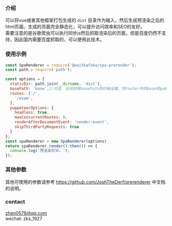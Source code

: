 ### 介绍
可以将vue或者其他框架打包生成的 `dist` 目录作为输入，然后生成预渲染之后的html页面。生成的页面完全静态化，可以提升访问效率和SEO的友好。  
需要注意的是谷歌爬虫可以执行同步js然后抓取渲染后的页面，但是百度仍然不支持，因此国内需要百度抓取的，可以使用此技术。
### 使用示例
```javascript
const SpaRenderer = require('@waitkafuka/spa-prerender');
const path = require('path');

const options = {
  staticDir: path.join(__dirname, 'dist'),
  basePath: 'base',//可选，当项目有basePath的时候设置。同router中的base和publicPath。确保staticDir/basePath/index.html存在
  routes: ['/',
    '/exam',
  ],
  puppeteerOptions: {
    headless: true,
    maxConcurrentRoutes: 0,
    renderAfterDocumentEvent: 'render-event',
    skipThirdPartyRequests: true
  }
};
const spaRenderer = new SpaRenderer(options)
return spaRenderer.render().then(() => {
  console.log('预渲染完毕。');
});
```
### 其他参数
其他可使用的参数请参考 https://github.com/JoshTheDerf/prerenderer 中文档的说明。

### contact
zhen0578@qq.com  
wechat: zks_1927
